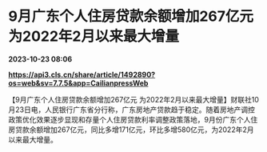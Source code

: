 # 9月广东个人住房贷款余额增加267亿元 为2022年2月以来最大增量

**2023-10-23 08:06**

**https://api3.cls.cn/share/article/1492890?os=web&sv=7.7.5&app=CailianpressWeb**

【9月广东个人住房贷款余额增加267亿元 为2022年2月以来最大增量】财联社10月23日电，人民银行广东省分行称，广东房地产贷款趋于稳定。随着房地产调控政策优化效果逐步显现和存量个人住房贷款利率调整政策落地，9月份广东个人住房贷款余额增加267亿元，同比多增171亿元，环比多增580亿元，为2022年2月以来最大增量。